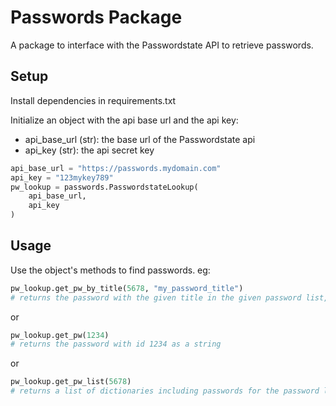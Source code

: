 # Passwords Package

A package to interface with the Passwordstate API to retrieve passwords.

## Setup
Install dependencies in requirements.txt

Initialize an object with the api base url and the api key:
- api_base_url (str): the base url of the Passwordstate api
- api_key (str): the api secret key

```python
api_base_url = "https://passwords.mydomain.com"
api_key = "123mykey789"
pw_lookup = passwords.PasswordstateLookup(
    api_base_url,
    api_key
)
```

## Usage
Use the object's methods to find passwords. eg:
```python
pw_lookup.get_pw_by_title(5678, "my_password_title")
# returns the password with the given title in the given password list, as a string
```
or
```python
pw_lookup.get_pw(1234)
# returns the password with id 1234 as a string
```
or
```python
pw_lookup.get_pw_list(5678)
# returns a list of dictionaries including passwords for the password list with id 5678
```
